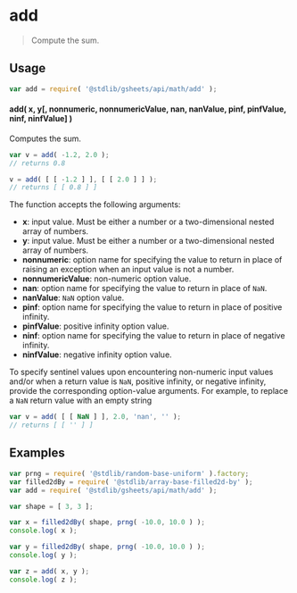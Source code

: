 <!--

@license Apache-2.0

Copyright (c) 2023 The Stdlib Authors.

Licensed under the Apache License, Version 2.0 (the "License");
you may not use this file except in compliance with the License.
You may obtain a copy of the License at

   http://www.apache.org/licenses/LICENSE-2.0

Unless required by applicable law or agreed to in writing, software
distributed under the License is distributed on an "AS IS" BASIS,
WITHOUT WARRANTIES OR CONDITIONS OF ANY KIND, either express or implied.
See the License for the specific language governing permissions and
limitations under the License.

-->

<!-- This is a generated file. Do not edit directly. -->

# add

> Compute the sum.

<section class="intro">

</section>

<!-- /.intro -->

<section class="usage">

## Usage

```javascript
var add = require( '@stdlib/gsheets/api/math/add' );
```

#### add( x, y\[, nonnumeric, nonnumericValue, nan, nanValue, pinf, pinfValue, ninf, ninfValue] )

Computes the sum.

```javascript
var v = add( -1.2, 2.0 );
// returns 0.8

v = add( [ [ -1.2 ] ], [ [ 2.0 ] ] );
// returns [ [ 0.8 ] ]
```

The function accepts the following arguments:

-   **x**: input value. Must be either a number or a two-dimensional nested array of numbers.
-   **y**: input value. Must be either a number or a two-dimensional nested array of numbers.
-   **nonnumeric**: option name for specifying the value to return in place of raising an exception when an input value is not a number.
-   **nonnumericValue**: non-numeric option value.
-   **nan**: option name for specifying the value to return in place of `NaN`.
-   **nanValue**: `NaN` option value.
-   **pinf**: option name for specifying the value to return in place of positive infinity.
-   **pinfValue**: positive infinity option value.
-   **ninf**: option name for specifying the value to return in place of negative infinity.
-   **ninfValue**: negative infinity option value.

To specify sentinel values upon encountering non-numeric input values and/or when a return value is `NaN`, positive infinity, or negative infinity, provide the corresponding option-value arguments. For example, to replace a `NaN` return value with an empty string

```javascript
var v = add( [ [ NaN ] ], 2.0, 'nan', '' );
// returns [ [ '' ] ]
```

</section>

<!-- /.usage -->

<section class="notes">

</section>

<!-- /.notes -->

<section class="examples">

## Examples

<!-- eslint no-undef: "error" -->

```javascript
var prng = require( '@stdlib/random-base-uniform' ).factory;
var filled2dBy = require( '@stdlib/array-base-filled2d-by' );
var add = require( '@stdlib/gsheets/api/math/add' );

var shape = [ 3, 3 ];

var x = filled2dBy( shape, prng( -10.0, 10.0 ) );
console.log( x );

var y = filled2dBy( shape, prng( -10.0, 10.0 ) );
console.log( y );

var z = add( x, y );
console.log( z );
```

</section>

<!-- /.examples -->

<!-- Section for related `stdlib` packages. Do not manually edit this section, as it is automatically populated. -->

<section class="related">

</section>

<!-- /.related -->

<!-- Section for all links. Make sure to keep an empty line after the `section` element and another before the `/section` close. -->

<section class="links">

</section>

<!-- /.links -->
